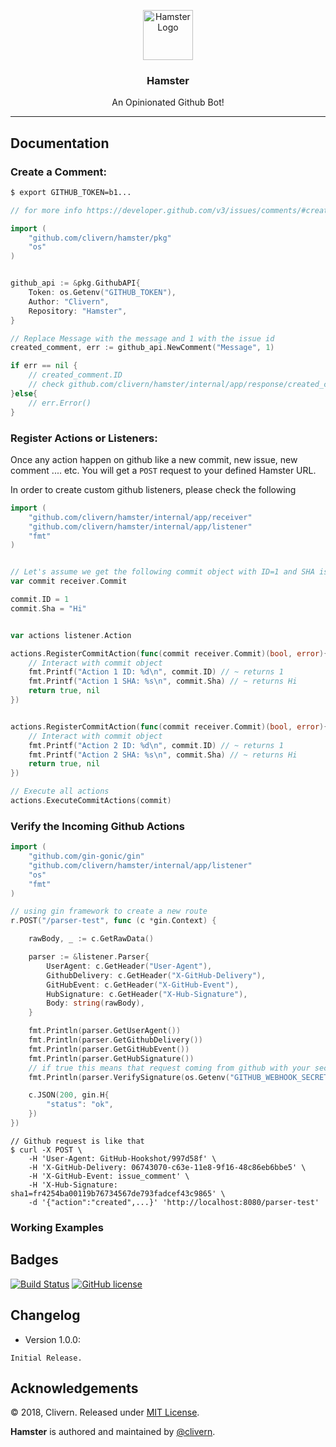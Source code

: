 <p align="center">
  <img alt="Hamster Logo" src="https://raw.githubusercontent.com/Clivern/Hamster/feature/listen/logo/logo.png" height="80" />
  <h3 align="center">Hamster</h3>
  <p align="center">An Opinionated Github Bot!</p>
</p>

---

## Documentation

### Create a Comment:

```bash
$ export GITHUB_TOKEN=b1...
```

```go
// for more info https://developer.github.com/v3/issues/comments/#create-a-comment

import (
    "github.com/clivern/hamster/pkg"
    "os"
)


github_api := &pkg.GithubAPI{
    Token: os.Getenv("GITHUB_TOKEN"),
    Author: "Clivern",
    Repository: "Hamster",
}

// Replace Message with the message and 1 with the issue id
created_comment, err := github_api.NewComment("Message", 1)

if err == nil {
    // created_comment.ID
    // check github.com/clivern/hamster/internal/app/response/created_comment.CreatedComment for available data
}else{
    // err.Error()
}
```

### Register Actions or Listeners:

Once any action happen on github like a new commit, new issue, new comment .... etc. You will get a `POST` request to your defined Hamster URL.

In order to create custom github listeners, please check the following

```go
import (
    "github.com/clivern/hamster/internal/app/receiver"
    "github.com/clivern/hamster/internal/app/listener"
    "fmt"
)


// Let's assume we get the following commit object with ID=1 and SHA is "Hi"
var commit receiver.Commit

commit.ID = 1
commit.Sha = "Hi"


var actions listener.Action

actions.RegisterCommitAction(func(commit receiver.Commit)(bool, error){
    // Interact with commit object
    fmt.Printf("Action 1 ID: %d\n", commit.ID) // ~ returns 1
    fmt.Printf("Action 1 SHA: %s\n", commit.Sha) // ~ returns Hi
    return true, nil
})


actions.RegisterCommitAction(func(commit receiver.Commit)(bool, error){
    // Interact with commit object
    fmt.Printf("Action 2 ID: %d\n", commit.ID) // ~ returns 1
    fmt.Printf("Action 2 SHA: %s\n", commit.Sha) // ~ returns Hi
    return true, nil
})

// Execute all actions
actions.ExecuteCommitActions(commit)
```

### Verify the Incoming Github Actions

```go
import (
    "github.com/gin-gonic/gin"
    "github.com/clivern/hamster/internal/app/listener"
    "os"
    "fmt"
)

// using gin framework to create a new route
r.POST("/parser-test", func (c *gin.Context) {

    rawBody, _ := c.GetRawData()

    parser := &listener.Parser{
        UserAgent: c.GetHeader("User-Agent"),
        GithubDelivery: c.GetHeader("X-GitHub-Delivery"),
        GitHubEvent: c.GetHeader("X-GitHub-Event"),
        HubSignature: c.GetHeader("X-Hub-Signature"),
        Body: string(rawBody),
    }

    fmt.Println(parser.GetUserAgent())
    fmt.Println(parser.GetGithubDelivery())
    fmt.Println(parser.GetGitHubEvent())
    fmt.Println(parser.GetHubSignature())
    // if true this means that request coming from github with your secret
    fmt.Println(parser.VerifySignature(os.Getenv("GITHUB_WEBHOOK_SECRET")))

    c.JSON(200, gin.H{
        "status": "ok",
    })
})
```

```curl
// Github request is like that
$ curl -X POST \
    -H 'User-Agent: GitHub-Hookshot/997d58f' \
    -H 'X-GitHub-Delivery: 06743070-c63e-11e8-9f16-48c86eb6bbe5' \
    -H 'X-GitHub-Event: issue_comment' \
    -H 'X-Hub-Signature: sha1=fr4254ba00119b76734567de793fadcef43c9865' \
    -d '{"action":"created",...}' 'http://localhost:8080/parser-test'
```

### Working Examples


## Badges

[![Build Status](https://travis-ci.org/Clivern/Hamster.svg?branch=master)](https://travis-ci.org/Clivern/Hamster)
[![GitHub license](https://img.shields.io/github/license/Clivern/Hamster.svg)](https://github.com/Clivern/Hamster/blob/master/LICENSE)


## Changelog

* Version 1.0.0:
```
Initial Release.
```


## Acknowledgements

© 2018, Clivern. Released under [MIT License](https://opensource.org/licenses/mit-license.php).

**Hamster** is authored and maintained by [@clivern](http://github.com/clivern).
